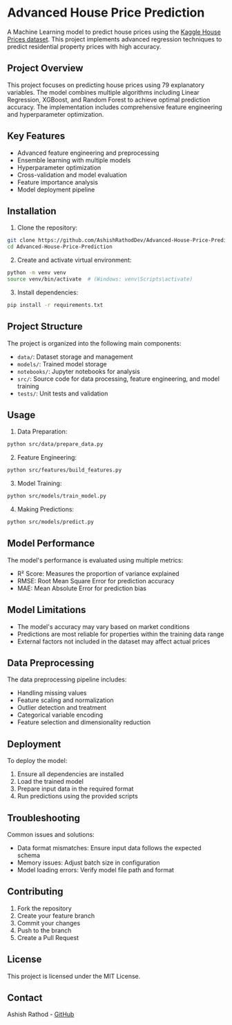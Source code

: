# Advanced House Price Prediction

A Machine Learning model to predict house prices using the [Kaggle House Prices dataset](https://www.kaggle.com/c/house-prices-advanced-regression-techniques). This project implements advanced regression techniques to predict residential property prices with high accuracy.

## Project Overview

This project focuses on predicting house prices using 79 explanatory variables. The model combines multiple algorithms including Linear Regression, XGBoost, and Random Forest to achieve optimal prediction accuracy. The implementation includes comprehensive feature engineering and hyperparameter optimization.

## Key Features

- Advanced feature engineering and preprocessing
- Ensemble learning with multiple models
- Hyperparameter optimization
- Cross-validation and model evaluation
- Feature importance analysis
- Model deployment pipeline

## Installation

1. Clone the repository:
```bash
git clone https://github.com/AshishRathodDev/Advanced-House-Price-Prediction.git
cd Advanced-House-Price-Prediction
```

2. Create and activate virtual environment:
```bash
python -m venv venv
source venv/bin/activate  # (Windows: venv\Scripts\activate)
```

3. Install dependencies:
```bash
pip install -r requirements.txt
```

## Project Structure

The project is organized into the following main components:
- `data/`: Dataset storage and management
- `models/`: Trained model storage
- `notebooks/`: Jupyter notebooks for analysis
- `src/`: Source code for data processing, feature engineering, and model training
- `tests/`: Unit tests and validation

## Usage

1. Data Preparation:
```bash
python src/data/prepare_data.py
```

2. Feature Engineering:
```bash
python src/features/build_features.py
```

3. Model Training:
```bash
python src/models/train_model.py
```

4. Making Predictions:
```bash
python src/models/predict.py
```

## Model Performance

The model's performance is evaluated using multiple metrics:
- R² Score: Measures the proportion of variance explained
- RMSE: Root Mean Square Error for prediction accuracy
- MAE: Mean Absolute Error for prediction bias

## Model Limitations

- The model's accuracy may vary based on market conditions
- Predictions are most reliable for properties within the training data range
- External factors not included in the dataset may affect actual prices

## Data Preprocessing

The data preprocessing pipeline includes:
- Handling missing values
- Feature scaling and normalization
- Outlier detection and treatment
- Categorical variable encoding
- Feature selection and dimensionality reduction

## Deployment

To deploy the model:
1. Ensure all dependencies are installed
2. Load the trained model
3. Prepare input data in the required format
4. Run predictions using the provided scripts

## Troubleshooting

Common issues and solutions:
- Data format mismatches: Ensure input data follows the expected schema
- Memory issues: Adjust batch size in configuration
- Model loading errors: Verify model file path and format

## Contributing

1. Fork the repository
2. Create your feature branch
3. Commit your changes
4. Push to the branch
5. Create a Pull Request

## License

This project is licensed under the MIT License.

## Contact

Ashish Rathod - [GitHub](https://github.com/AshishRathodDev)